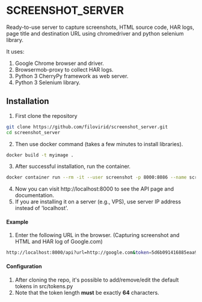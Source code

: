 # SCREENSHOT_SERVER
Ready-to-use server to capture screenshots, HTML source code, HAR logs, page title and destination URL using chromedriver and python selenium library.

It uses:
1. Google Chrome browser and driver.
2. Browsermob-proxy to collect HAR logs.
3. Python 3 CherryPy framework as web server.
4. Python 3 Selenium library.

## Installation

1. First clone the repository
```bash 
git clone https://github.com/filovirid/screenshot_server.git
cd screenshot_server
```
2. Then use docker command (takes a few minutes to install libraries).
```bash
docker build -t myimage .
```
3. After successful installation, run the container.
```bash
docker container run --rm -it --user screenshot -p 8000:8086 --name scr_server myimage
```
4. Now you can visit http://localhost:8000 to see the API page and documentation.
5. If you are installing it on a server (e.g., VPS), use server IP address instead of 'localhost'.

#### Example
1. Enter the following URL in the browser.
(Capturing screenshot and HTML and HAR log of Google.com)
```bash
http://localhost:8000/api?url=http://google.com&token=5d6b091416885eaa91283321b69dc526fc42c97783e4cdfdff7a945e3be1f9ef
```

#### Configuration
1. After cloning the repo, it's possible to add/remove/edit the default tokens in src/tokens.py
2. Note that the token length **must** be exactly **64** characters.

